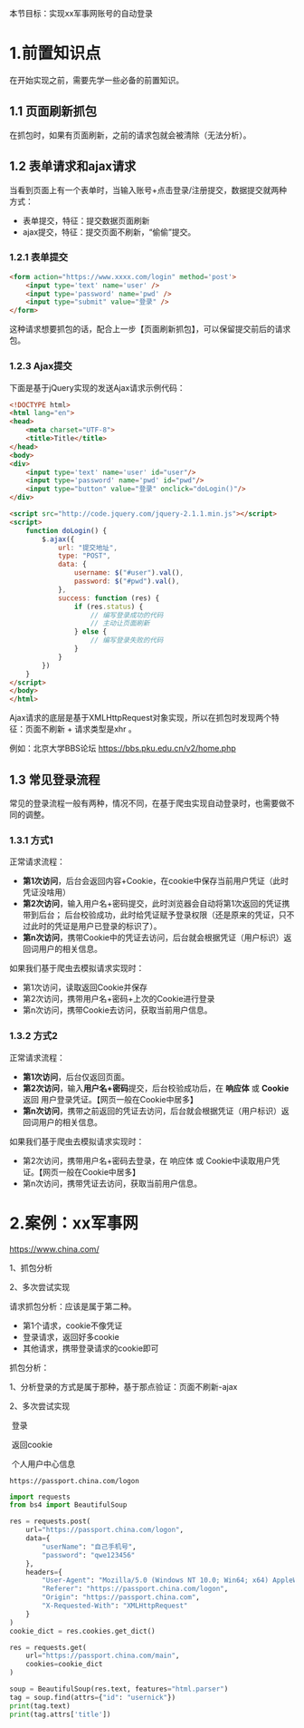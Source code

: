 本节目标：实现xx军事网账号的自动登录

# 1.前置知识点

在开始实现之前，需要先学一些必备的前置知识。



## 1.1 页面刷新抓包

在抓包时，如果有页面刷新，之前的请求包就会被清除（无法分析）。


## 1.2 表单请求和ajax请求

当看到页面上有一个表单时，当输入账号+点击登录/注册提交，数据提交就两种方式：

- 表单提交，特征：提交数据页面刷新
- ajax提交，特征：提交页面不刷新，“偷偷”提交。



### 1.2.1 表单提交

```html
<form action="https://www.xxxx.com/login" method='post'>
    <input type='text' name='user' />
    <input type='password' name='pwd' />
    <input type="submit" value="登录" />
</form>
```


这种请求想要抓包的话，配合上一步【页面刷新抓包】，可以保留提交前后的请求包。



### 1.2.3 Ajax提交

下面是基于jQuery实现的发送Ajax请求示例代码：

```html
<!DOCTYPE html>
<html lang="en">
<head>
    <meta charset="UTF-8">
    <title>Title</title>
</head>
<body>
<div>
    <input type='text' name='user' id="user"/>
    <input type='password' name='pwd' id="pwd"/>
    <input type="button" value="登录" onclick="doLogin()"/>
</div>

<script src="http://code.jquery.com/jquery-2.1.1.min.js"></script>
<script>
    function doLogin() {
        $.ajax({
            url: "提交地址",
            type: "POST",
            data: {
                username: $("#user").val(),
                password: $("#pwd").val(),
            },
            success: function (res) {
                if (res.status) {
                    // 编写登录成功的代码
                    // 主动让页面刷新
                } else {
                    // 编写登录失败的代码
                }
            }
        })
    }
</script>
</body>
</html>
```

Ajax请求的底层是基于XMLHttpRequest对象实现，所以在抓包时发现两个特征：页面不刷新 + 请求类型是xhr 。

例如：北京大学BBS论坛 https://bbs.pku.edu.cn/v2/home.php



## 1.3 常见登录流程

常见的登录流程一般有两种，情况不同，在基于爬虫实现自动登录时，也需要做不同的调整。



### 1.3.1 方式1

正常请求流程：

- **第1次访问**，后台会返回内容+Cookie，在cookie中保存当前用户凭证（此时凭证没啥用）
- **第2次访问**，输入用户名+密码提交，此时浏览器会自动将第1次返回的凭证携带到后台； 后台校验成功，此时给凭证赋予登录权限（还是原来的凭证，只不过此时的凭证是用户已登录的标识了）。
- **第n次访问**，携带Cookie中的凭证去访问，后台就会根据凭证（用户标识）返回词用户的相关信息。



如果我们基于爬虫去模拟请求实现时：

- 第1次访问，读取返回Cookie并保存
- 第2次访问，携带用户名+密码+上次的Cookie进行登录
- 第n次访问，携带Cookie去访问，获取当前用户信息。



### 1.3.2 方式2

正常请求流程：

- **第1次访问**，后台仅返回页面。
- **第2次访问**，输入**用户名+密码**提交，后台校验成功后，在  **响应体** 或 **Cookie** 返回 用户登录凭证。【网页一般在Cookie中居多】
- **第n次访问**，携带之前返回的凭证去访问，后台就会根据凭证（用户标识）返回词用户的相关信息。



如果我们基于爬虫去模拟请求实现时：

- 第2次访问，携带用户名+密码去登录，在 响应体 或 Cookie中读取用户凭证。【网页一般在Cookie中居多】
- 第n次访问，携带凭证去访问，获取当前用户信息。

















# 2.案例：xx军事网

https://www.china.com/

1、抓包分析

2、多次尝试实现

请求抓包分析：应该是属于第二种。

- 第1个请求，cookie不像凭证
- 登录请求，返回好多cookie
- 其他请求，携带登录请求的cookie即可

抓包分析：

1、分析登录的方式是属于那种，基于那点验证：页面不刷新-ajax

2、多次尝试实现

​		登录

​				返回cookie

​		个人用户中心信息

```
https://passport.china.com/logon
```



```python
import requests
from bs4 import BeautifulSoup

res = requests.post(
    url="https://passport.china.com/logon",
    data={
        "userName": "自己手机号",
        "password": "qwe123456"
    },
    headers={
        "User-Agent": "Mozilla/5.0 (Windows NT 10.0; Win64; x64) AppleWebKit/537.36 (KHTML, like Gecko) Chrome/119.0.0.0 Safari/537.36",
        "Referer": "https://passport.china.com/logon",
        "Origin": "https://passport.china.com",
        "X-Requested-With": "XMLHttpRequest"
    }
)
cookie_dict = res.cookies.get_dict()

res = requests.get(
    url="https://passport.china.com/main",
    cookies=cookie_dict
)

soup = BeautifulSoup(res.text, features="html.parser")
tag = soup.find(attrs={"id": "usernick"})
print(tag.text)
print(tag.attrs['title'])

```





















